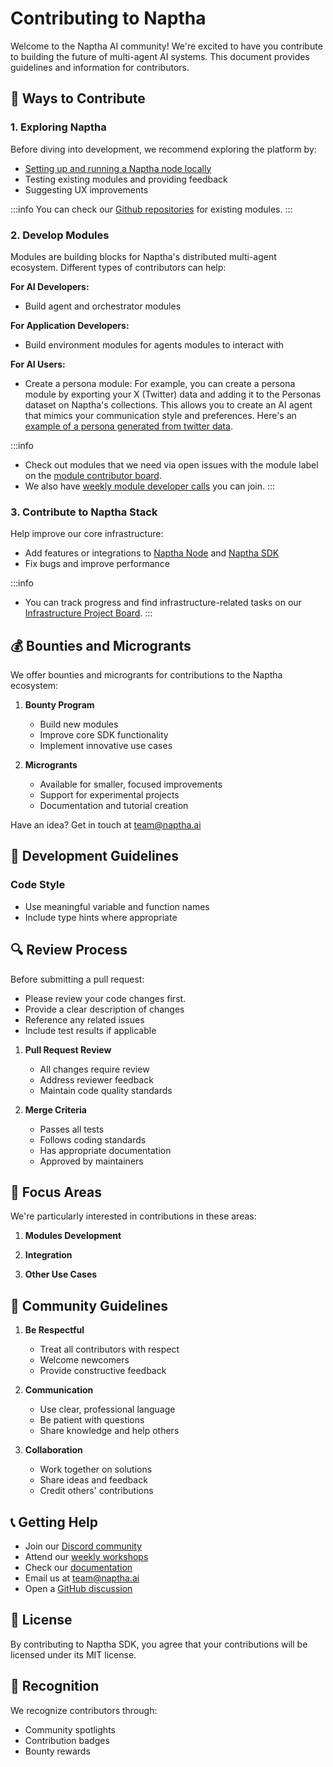 # Contributing to Naptha

Welcome to the Naptha AI community! We're excited to have you contribute to building the future of multi-agent AI systems. This document provides guidelines and information for contributors.

## 🌟 Ways to Contribute

### 1. Exploring Naptha
Before diving into development, we recommend exploring the platform by:
- [Setting up and running a Naptha node locally](https://github.com/NapthaAI/node)
- Testing existing modules and providing feedback
- Suggesting UX improvements

:::info
You can check our [Github repositories](https://github.com/orgs/NapthaAI/repositories?type=all) for existing modules.
:::

### 2. Develop Modules
Modules are building blocks for Naptha's distributed multi-agent ecosystem. Different types of contributors can help:

**For AI Developers:**
- Build agent and orchestrator modules

**For Application Developers:**
- Build environment modules for agents modules to interact with

**For AI Users:**
- Create a persona module:
  For example, you can create a persona module by exporting your X (Twitter) data and adding it to the Personas dataset on Naptha's collections. This allows you to create an AI agent that mimics your communication style and preferences. Here's an [example of a persona generated from twitter data](https://huggingface.co/collections/NapthaAI/twitter-personas-673468b711e26ee8df2e36d6).

:::info
- Check out modules that we need via open issues with the module label on the [module contributor board](https://github.com/orgs/NapthaAI/projects/3/views/1).
- We also have [weekly module developer calls](https://naptha.ai/events) you can join.
:::

### 3. Contribute to Naptha Stack
Help improve our core infrastructure:
- Add features or integrations to [Naptha Node](https://github.com/NapthaAI/node) and [Naptha SDK](https://github.com/NapthaAI/naptha-sdk)
- Fix bugs and improve performance

:::info
- You can track progress and find infrastructure-related tasks on our [Infrastructure Project Board](https://github.com/orgs/NapthaAI/projects/2/views/1).
:::

<!-- ### 4. Build Applications
- Create applications using existing modules
- Share example projects and use cases
- Integrate Naptha with other tools and platforms -->

## 💰 Bounties and Microgrants

We offer bounties and microgrants for contributions to the Naptha ecosystem:

1. **Bounty Program**
   - Build new modules
   - Improve core SDK functionality
   - Implement innovative use cases

2. **Microgrants**
   - Available for smaller, focused improvements
   - Support for experimental projects
   - Documentation and tutorial creation

Have an idea? Get in touch at [team@naptha.ai](mailto:team@naptha.ai)


## 📝 Development Guidelines

### Code Style
- Use meaningful variable and function names
- Include type hints where appropriate


## 🔍 Review Process

Before submitting a pull request: 
- Please review your code changes first.
- Provide a clear description of changes
- Reference any related issues
- Include test results if applicable


1. **Pull Request Review**
   - All changes require review
   - Address reviewer feedback
   - Maintain code quality standards

2. **Merge Criteria**
   - Passes all tests
   - Follows coding standards
   - Has appropriate documentation
   - Approved by maintainers

## 🎯 Focus Areas

We're particularly interested in contributions in these areas:

1. **Modules Development**
   
2. **Integration**
   
3. **Other Use Cases**


## 🤝 Community Guidelines

1. **Be Respectful**
   - Treat all contributors with respect
   - Welcome newcomers
   - Provide constructive feedback

2. **Communication**
   - Use clear, professional language
   - Be patient with questions
   - Share knowledge and help others

3. **Collaboration**
   - Work together on solutions
   - Share ideas and feedback
   - Credit others' contributions
   
## 📞 Getting Help

- Join our [Discord community](https://naptha.ai/naptha-community)
- Attend our [weekly workshops](https://naptha.ai/events)
- Check our [documentation](https://docs.naptha.ai)
- Email us at [team@naptha.ai](mailto:team@naptha.ai)
- Open a [GitHub discussion](https://github.com/NapthaAI/naptha-sdk/issues)

## 📜 License

By contributing to Naptha SDK, you agree that your contributions will be licensed under its MIT license.

## 🎉 Recognition

We recognize contributors through:
- Community spotlights
- Contribution badges
- Bounty rewards